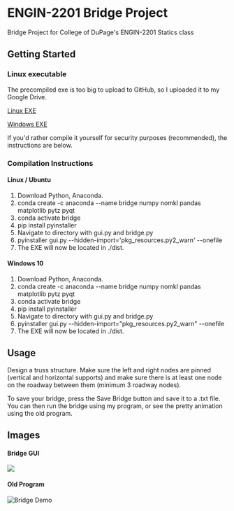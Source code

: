 # ENGIN-2201 Bridge Project
Bridge Project for College of DuPage's ENGIN-2201 Statics class

## Getting Started
### Linux executable
The precompiled exe is too big to upload to GitHub, so I uploaded it to my Google Drive.

[Linux EXE](https://drive.google.com/file/d/1Gnk-EeEo5_WqfSK7TNc5oWIC0oQ1wy44/view?usp=sharing)

[Windows EXE](https://drive.google.com/file/d/1ItJNv3tUuQTwR-DhsLYpAl9Sw6k89nC-/view?usp=sharing)

If you'd rather compile it yourself for security purposes (recommended), the instructions are below.
### Compilation Instructions
#### Linux / Ubuntu
1) Download Python, Anaconda.
2) conda create -c anaconda --name bridge numpy nomkl pandas matplotlib pytz pyqt
3) conda activate bridge
4) pip install pyinstaller
5) Navigate to directory with gui.py and bridge.py
6) pyinstaller gui.py --hidden-import='pkg_resources.py2_warn' --onefile
7) The EXE will now be located in ./dist. 

#### Windows 10
1) Download Python, Anaconda.
2) conda create -c anaconda --name bridge numpy nomkl pandas matplotlib pytz pyqt
3) conda activate bridge
4) pip install pyinstaller
5) Navigate to directory with gui.py and bridge.py
6) pyinstaller gui.py --hidden-import="pkg_resources.py2_warn" --onefile
7) The EXE will now be located in ./dist. 

## Usage
Design a truss structure. Make sure the left and right nodes are pinned (vertical and horizontal supports) and make sure there is at least one node on the roadway between them (minimum 3 roadway nodes).

To save your bridge, press the Save Bridge button and save it to a .txt file. You can then run the bridge using my program, or see the pretty animation using the old program.

## Images
#### Bridge GUI
<img src="https://i.imgur.com/d56HND8.png">

#### Old Program

![Bridge Demo](https://i.imgur.com/rNWAU2n.gif)
